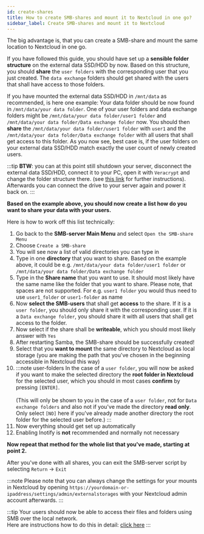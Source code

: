 ```yaml
---
id: create-shares
title: How to create SMB-shares and mount it to Nextcloud in one go?
sidebar_label: Create SMB-shares and mount it to Nextcloud
---
```


The big advantage is, that you can create a SMB-share and mount the same location to Nextcloud in one go.

If you have followed this guide, you should have set up a **sensible folder structure** on the external data SSD/HDD by now. Based on this structure, you should **share** the `user folders` with the corresponding user that you just created. The `data exchange` folders should get shared with the users that shall have access to those folders. 

If you have mounted the external data SSD/HDD in `/mnt/data` as recommended, is here one example:
Your data folder should be now found in `/mnt/data/your data folder`. One of your user folders and data exchange folders might be `/mnt/data/your data folder/user1 folder` and `/mnt/data/your data folder/Data exchange folder` now. You should then **share** the `/mnt/data/your data folder/user1 folder` with `user1` and the `/mnt/data/your data folder/Data exchange folder` with all users that shall get access to this folder. As you now see, best case is, if the user folders on your external data SSD/HDD match exactly the user count of newly created users.

:::tip
**BTW**: you can at this point still shutdown your server, disconnect the external data SSD/HDD, connect it to your PC, open it with `Veracrypt` and change the folder structure there. (see [this link](./access-veracrypt) for further instructions). Afterwards you can connect the drive to your server again and power it back on.
:::

**Based on the example above, you should now create a list how do you want to share your data with your users.**

Here is how to work off this list technically:
1. Go back to the **SMB-server Main Menu** and select `Open the SMB-share Menu`
1. Choose `Create a SMB-share`
1. You will see now a list of valid directories you can type in
1. Type in one **directory** that you want to share. Based on the example above, it could be e.g. `/mnt/data/your data folder/user1 folder` or `/mnt/data/your data folder/Data exchange folder`
1. Type in the **Share name** that you want to use. It should most likely have the same name like the folder that you want to share. Please note, that spaces are not supported. For e.g. `user1 folder` you would thus need to use `user1_folder` or `user1-folder` as name
1. Now **select the SMB-users** that shall get **access** to the share. If it is a `user folder`, you should only share it with the corresponding user. If it is a `Data exchange folder`, you should share it with all users that shall get access to the folder.
1. Now select if the share shall be **writeable**, which you should most likely answer with `Yes`
1. After restarting Samba, the SMB-share should be successfully created!
1. Select that you **want to mount** the same directory to Nextcloud as local storage (you are making the path that you've chosen in the beginning accessible in Nextcloud this way)
1. :::note user-folders
In the case of a `user folder`, you will now be asked if you want to make the selected directory the **root folder in Nextcloud** for the selected user, which you should in most cases **confirm** by pressing `[ENTER]`.<br/><br/>
(This will only be shown to you in the case of a `user folder`, not for `Data exchange folders` and also not if you've made the directory **read only**. Only select `[NO]` here if you've already made another directory the root folder for the selected user before.)
:::
1. Now everything should get set up automatically
1. Enabling Inotify is **not** recommended and normally not necessary

**Now repeat that method for the whole list that you've made, starting at point 2.**

After you've done with all shares, you can exit the SMB-server script by selecting `Return` -> `Exit`

:::note
Please note that you can always change the settings for your mounts in Nextcloud by opening `https://yourdomain-or-ipaddress/settings/admin/externalstorages` with your Nextcloud admin account afterwards.
:::

:::tip
Your users should now be able to access their files and folders using SMB over the local network.<br/>
Here are instructions how to do this in detail: [click here](./smb-connect)
:::
